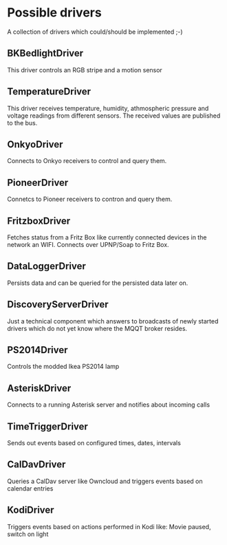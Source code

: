 # Possible drivers
A collection of drivers which could/should be implemented ;-)

## BKBedlightDriver
This driver controls an RGB stripe and a motion sensor

## TemperatureDriver
This driver receives temperature, humidity, athmospheric pressure and voltage readings from different sensors. The received values are published to the bus.

## OnkyoDriver
Connects to Onkyo receivers to control and query them.

## PioneerDriver
Connetcs to Pioneer receivers to contron and query them.

## FritzboxDriver
Fetches status from a Fritz Box like currently connected devices in the network an WIFI. Connects over UPNP/Soap to Fritz Box.

## DataLoggerDriver
Persists data and can be queried for the persisted data later on.

## DiscoveryServerDriver
Just a technical component which answers to broadcasts of newly started drivers which do not yet know where the MQQT broker resides.

## PS2014Driver
Controls the modded Ikea PS2014 lamp

## AsteriskDriver
Connects to a running Asterisk server and notifies about incoming calls

## TimeTriggerDriver
Sends out events based on configured times, dates, intervals

## CalDavDriver
Queries a CalDav server like Owncloud and triggers events based on calendar entries

## KodiDriver
Triggers events based on actions performed in Kodi like: Movie paused, switch on light
